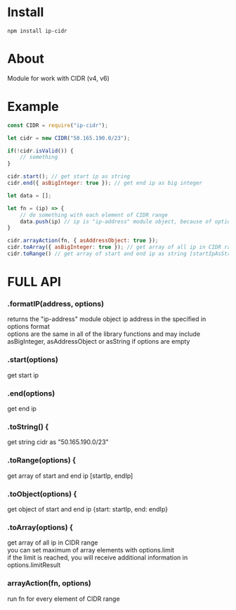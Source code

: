# Install 
`npm install ip-cidr`

# About
Module for work with CIDR (v4, v6)

# Example
```js
const CIDR = require("ip-cidr");

let cidr = new CIDR("50.165.190.0/23"); 

if(!cidr.isValid()) {
    // something 
}

cidr.start(); // get start ip as string
cidr.end({ asBigInteger: true }); // get end ip as big integer

let data = [];

let fn = (ip) => {
    // do something with each element of CIDR range    
    data.push(ip) // ip is "ip-address" module object, because of option asAddressObject is true 
}

cidr.arrayAction(fn, { asAddressObject: true });
cidr.toArray({ asBigInteger: true }); // get array of all ip in CIDR range as big integer;
cidr.toRange() // get array of start and end ip as string [startIpAsString, endIpAsString]

```

# FULL API
### .formatIP(address, options)
returns the "ip-address" module object ip address in the specified in options format    
options are the same in all of the library functions and may include asBigInteger, asAddressObject or asString if options are empty

### .start(options)
get start ip

### .end(options)
get end ip

### .toString() {
get string cidr as "50.165.190.0/23"

### .toRange(options) {
get array of start and end ip [startIp, endIp]

### .toObject(options) {
get object of start and end ip {start: startIp, end: endIp}

### .toArray(options) {
get array of all ip in CIDR range  
you can set maximum of array elements with options.limit  
if the limit is reached, you will receive additional information in options.limitResult

### arrayAction(fn, options)
run fn for every element of CIDR range



